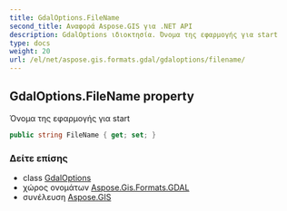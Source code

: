 ```yaml
---
title: GdalOptions.FileName
second_title: Αναφορά Aspose.GIS για .NET API
description: GdalOptions ιδιοκτησία. Όνομα της εφαρμογής για start
type: docs
weight: 20
url: /el/net/aspose.gis.formats.gdal/gdaloptions/filename/
---
```

## GdalOptions.FileName property

Όνομα της εφαρμογής για start

```csharp
public string FileName { get; set; }
```

### Δείτε επίσης

* class [GdalOptions](../)
* χώρος ονομάτων [Aspose.Gis.Formats.GDAL](../../gdaloptions/)
* συνέλευση [Aspose.GIS](../../../)


